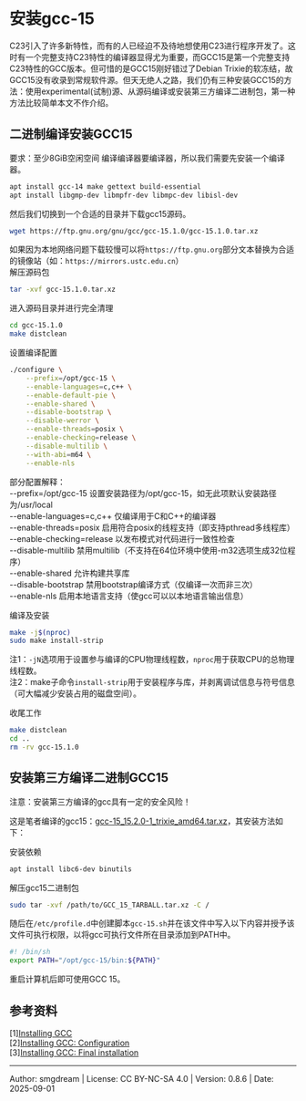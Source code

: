 # 安装gcc-15

C23引入了许多新特性，而有的人已经迫不及待地想使用C23进行程序开发了。这时有一个完整支持C23特性的编译器显得尤为重要，而GCC15是第一个完整支持C23特性的GCC版本。但可惜的是GCC15刚好错过了Debian Trixie的软冻结，故GCC15没有收录到常规软件源。但天无绝人之路，我们仍有三种安装GCC15的方法：使用experimental(试制)源、从源码编译或安装第三方编译二进制包，第一种方法比较简单本文不作介绍。  

## 二进制编译安装GCC15

要求：至少8GiB空闲空间
编译编译器要编译器，所以我们需要先安装一个编译器。  
```sh
apt install gcc-14 make gettext build-essential
apt install libgmp-dev libmpfr-dev libmpc-dev libisl-dev
```
然后我们切换到一个合适的目录并下载gcc15源码。  
```sh
wget https://ftp.gnu.org/gnu/gcc/gcc-15.1.0/gcc-15.1.0.tar.xz
```
如果因为本地网络问题下载较慢可以将`https://ftp.gnu.org`部分文本替换为合适的镜像站（如：`https://mirrors.ustc.edu.cn`）  
解压源码包  
```sh
tar -xvf gcc-15.1.0.tar.xz
```
进入源码目录并进行完全清理  
```sh
cd gcc-15.1.0
make distclean
```
设置编译配置  
```sh
./configure \
	--prefix=/opt/gcc-15 \
	--enable-languages=c,c++ \
	--enable-default-pie \
	--enable-shared \
	--disable-bootstrap \
	--disable-werror \
	--enable-threads=posix \
	--enable-checking=release \
	--disable-multilib \
	--with-abi=m64 \
	--enable-nls
```
部分配置解释：  
--prefix=/opt/gcc-15 设置安装路径为/opt/gcc-15，如无此项默认安装路径为/usr/local  
--enable-languages=c,c++ 仅编译用于C和C++的编译器  
--enable-threads=posix 启用符合posix的线程支持（即支持pthread多线程库）  
--enable-checking=release 以发布模式对代码进行一致性检查  
--disable-multilib 禁用multilib（不支持在64位环境中使用-m32选项生成32位程序）  
--enable-shared 允许构建共享库  
--disable-bootstrap 禁用bootstrap编译方式（仅编译一次而非三次）  
--enable-nls 启用本地语言支持（使gcc可以以本地语言输出信息）  

编译及安装  
```sh
make -j$(nproc)
sudo make install-strip
```
<!-- make DESTDIR=/home/USERNAME/compile/gcc-15.2 install-strip -->
注1：`-jN`选项用于设置参与编译的CPU物理线程数，`nproc`用于获取CPU的总物理线程数。  
注2：make子命令`install-strip`用于安装程序与库，并剥离调试信息与符号信息（可大幅减少安装占用的磁盘空间）。  

收尾工作  
```sh
make distclean
cd ..
rm -rv gcc-15.1.0
```

## 安装第三方编译二进制GCC15

注意：安装第三方编译的gcc具有一定的安全风险！  

这是笔者编译的gcc15：[gcc-15_15.2.0-1_trixie_amd64.tar.xz](../pool/gcc-15_15.2.0-1_trixie_amd64.tar.xz)，其安装方法如下：  

安装依赖  
```sh
apt install libc6-dev binutils
```
解压gcc15二进制包  
```sh
sudo tar -xvf /path/to/GCC_15_TARBALL.tar.xz -C /
```
随后在`/etc/profile.d`中创建脚本`gcc-15.sh`并在该文件中写入以下内容并授予该文件可执行权限，以将gcc可执行文件所在目录添加到PATH中。  
```sh
#! /bin/sh
export PATH="/opt/gcc-15/bin:${PATH}"
```
重启计算机后即可使用GCC 15。  

## 参考资料

\[1\][Installing GCC](https://gcc.gnu.org/install/)  
\[2\][Installing GCC: Configuration](https://gcc.gnu.org/install/configure.html)  
\[3\][Installing GCC: Final installation](https://gcc.gnu.org/install/finalinstall.html)  

---
Author: smgdream | License: CC BY-NC-SA 4.0 | Version: 0.8.6 | Date: 2025-09-01
